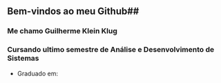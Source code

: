 ## Bem-vindos ao meu Github##

### Me chamo __Guilherme Klein Klug__
### Cursando ultimo semestre de Análise e Desenvolvimento de Sistemas
- Graduado em:


